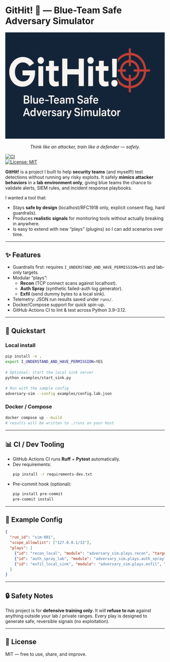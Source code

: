# GitHit! 🎯 — Blue-Team Safe Adversary Simulator

<p align="center">
  <img src="banner.png" alt="GitHit! Banner"/>
</p>

<p align="center"><em>Think like an attacker, train like a defender — safely.</em></p>

[![CI](https://github.com/your-username/githit-adversary-sim/actions/workflows/ci.yml/badge.svg)](https://github.com/your-username/githit-adversary-sim/actions)  
[![License: MIT](https://img.shields.io/badge/License-MIT-yellow.svg)](LICENSE)

**GitHit!** is a project I built to help **security teams** (and myself!) test detections without running any risky exploits.
It safely **mimics attacker behaviors** in a **lab environment only**, giving blue teams the chance to validate alerts, SIEM rules, and incident response playbooks.

I wanted a tool that:
- Stays **safe by design** (localhost/RFC1918 only, explicit consent flag, hard guardrails).
- Produces **realistic signals** for monitoring tools without actually breaking in anywhere.
- Is easy to extend with new “plays” (plugins) so I can add scenarios over time.

---

## ✨ Features
- Guardrails first: requires `I_UNDERSTAND_AND_HAVE_PERMISSION=YES` and lab-only targets.
- Modular “plays”:
  - **Recon** (TCP connect scans against localhost).
  - **Auth Spray** (synthetic failed-auth log generator).
  - **Exfil** (send dummy bytes to a local sink).
- Telemetry: JSON run results saved under `runs/`.
- Docker/Compose support for quick spin-up.
- GitHub Actions CI to lint & test across Python 3.9–3.12.

---

## 🚀 Quickstart

### Local install
```bash
pip install -e .
export I_UNDERSTAND_AND_HAVE_PERMISSION=YES

# Optional: start the local sink server
python examples/start_sink.py

# Run with the sample config
adversary-sim --config examples/config.lab.json
```

### Docker / Compose
```bash
docker compose up --build
# results will be written to ./runs on your host
```

---

## 📊 CI / Dev Tooling
- GitHub Actions CI runs **Ruff** + **Pytest** automatically.
- Dev requirements:
  ```bash
  pip install -r requirements-dev.txt
  ```
- Pre-commit hook (optional):
  ```bash
  pip install pre-commit
  pre-commit install
  ```

---

## 🧪 Example Config
```json
{
  "run_id": "sim-001",
  "scope_allowlist": ["127.0.0.1/32"],
  "plays": [
    {"id": "recon_local", "module": "adversary_sim.plays.recon", "target_host": "127.0.0.1", "ports": [22,80,443]},
    {"id": "auth_spray_lab", "module": "adversary_sim.plays.auth_spray", "log_path": "lab_logs/auth.log", "attempts": 10, "usernames": ["labuser","guest"]},
    {"id": "exfil_local_sink", "module": "adversary_sim.plays.exfil", "target_url": "http://127.0.0.1:8080/upload", "bytes": 262144}
  ]
}
```

---

## 🔒 Safety Notes
This project is for **defensive training only**.
It will **refuse to run** against anything outside your lab / private ranges.
Every play is designed to generate safe, reversible signals (no exploitation).

---

## 📜 License
MIT — free to use, share, and improve.
